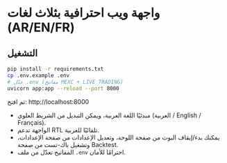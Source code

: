 
# واجهة ويب احترافية بثلاث لغات (AR/EN/FR)

## التشغيل
```bash
pip install -r requirements.txt
cp .env.example .env
# عدّل .env (مفاتيح MEXC + LIVE_TRADING)
uvicorn app:app --reload --port 8000
```
ثم افتح: http://localhost:8000

- مبدئيًا اللغة العربية، ويمكن التبديل من الشريط العلوي (العربية / English / Français).
- الواجهة تدعم RTL تلقائيًا للعربية.
- يمكنك بدء/إيقاف البوت من صفحة اللوحة، وتعديل الإعدادات من صفحة الإعدادات، وتشغيل باك-تست من صفحة Backtest.
- المفاتيح تعدّل من ملف `.env` احترامًا للأمان.
